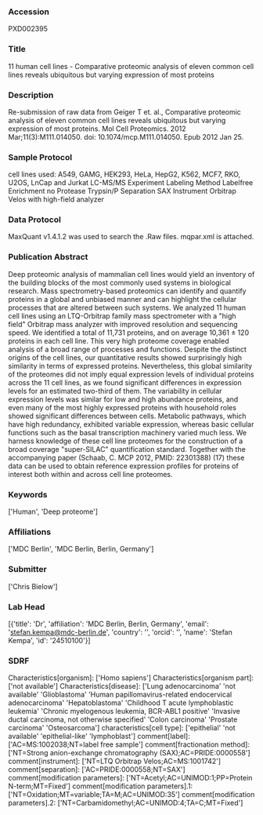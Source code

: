 ### Accession
PXD002395

### Title
11 human cell lines -  Comparative proteomic analysis of eleven common cell lines reveals ubiquitous but varying expression of most proteins

### Description
Re-submission of raw data from Geiger T et. al., Comparative proteomic analysis of eleven common cell lines reveals ubiquitous but varying expression of most proteins. Mol Cell Proteomics. 2012 Mar;11(3):M111.014050. doi: 10.1074/mcp.M111.014050. Epub 2012 Jan 25.

### Sample Protocol
cell lines used: A549, GAMG, HEK293, HeLa, HepG2, K562, MCF7, RKO, U2OS, LnCap and Jurkat  LC-MS/MS Experiment Labeling Method  Labelfree Enrichment  no Protease  Trypsin/P Separation  SAX Instrument  Orbitrap Velos with high-field analyzer

### Data Protocol
MaxQuant v1.4.1.2 was used to search the .Raw files. mqpar.xml is attached.

### Publication Abstract
Deep proteomic analysis of mammalian cell lines would yield an inventory of the building blocks of the most commonly used systems in biological research. Mass spectrometry-based proteomics can identify and quantify proteins in a global and unbiased manner and can highlight the cellular processes that are altered between such systems. We analyzed 11 human cell lines using an LTQ-Orbitrap family mass spectrometer with a "high field" Orbitrap mass analyzer with improved resolution and sequencing speed. We identified a total of 11,731 proteins, and on average 10,361 &#xb1; 120 proteins in each cell line. This very high proteome coverage enabled analysis of a broad range of processes and functions. Despite the distinct origins of the cell lines, our quantitative results showed surprisingly high similarity in terms of expressed proteins. Nevertheless, this global similarity of the proteomes did not imply equal expression levels of individual proteins across the 11 cell lines, as we found significant differences in expression levels for an estimated two-third of them. The variability in cellular expression levels was similar for low and high abundance proteins, and even many of the most highly expressed proteins with household roles showed significant differences between cells. Metabolic pathways, which have high redundancy, exhibited variable expression, whereas basic cellular functions such as the basal transcription machinery varied much less. We harness knowledge of these cell line proteomes for the construction of a broad coverage "super-SILAC" quantification standard. Together with the accompanying paper (Schaab, C. MCP 2012, PMID: 22301388) (17) these data can be used to obtain reference expression profiles for proteins of interest both within and across cell line proteomes.

### Keywords
['Human', 'Deep proteome']

### Affiliations
['MDC Berlin', 'MDC Berlin, Berlin, Germany']

### Submitter
['Chris Bielow']

### Lab Head
[{'title': 'Dr', 'affiliation': 'MDC Berlin, Berlin, Germany', 'email': 'stefan.kempa@mdc-berlin.de', 'country': '', 'orcid': '', 'name': 'Stefan Kempa', 'id': '24510100'}]

### SDRF
Characteristics[organism]: ['Homo sapiens']
Characteristics[organism part]: ['not available']
Characteristics[disease]: ['Lung adenocarcinoma' 'not available' 'Glioblastoma'
 'Human papillomavirus-related endocervical adenocarcinoma'
 'Hepatoblastoma' 'Childhood T acute lymphoblastic leukemia'
 'Chronic myelogenous leukemia, BCR-ABL1 positive'
 'Invasive ductal carcinoma, not otherwise specified' 'Colon carcinoma'
 'Prostate carcinoma' 'Osteosarcoma']
characteristics[cell type]: ['epithelial' 'not available' 'epithelial-like' 'lymphoblast']
comment[label]: ['AC=MS:1002038;NT=label free sample']
comment[fractionation method]: ['NT=Strong anion-exchange chromatography (SAX);AC=PRIDE:0000558']
comment[instrument]: ['NT=LTQ Orbitrap Velos;AC=MS:1001742']
comment[separation]: ['AC=PRIDE:0000558;NT=SAX']
comment[modification parameters]: ['NT=Acetyl;AC=UNIMOD:1;PP=Protein N-term;MT=Fixed']
comment[modification parameters].1: ['NT=Oxidation;MT=variable;TA=M;AC=UNIMOD:35']
comment[modification parameters].2: ['NT=Carbamidomethyl;AC=UNIMOD:4;TA=C;MT=Fixed']

